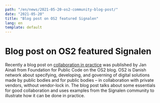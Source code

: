 ```yaml
---
path: "/en/news/2021-05-20-os2-community-blog-post/"
date: "2021-05-20"
title: "Blog post on OS2 featured Signalen"
lang: en
template: default
---
```


# Blog post on OS2 featured Signalen

Recently a blog post on [collaboration in practice](https://os2.eu/blog/blog-samarbete-i-praktiken) was published by Jan Ainali from Foundation for Public Code on the OS2 blog.
OS2 is Danish network about specifying, developing, and governing of digital solutions made by public bodies and for public bodies – in collaboration with private vendors, without vendor-lock in.
The blog post talks about some essentials for good collaboration and uses examples from the Signalen community to illustrate how it can be done in practice.
